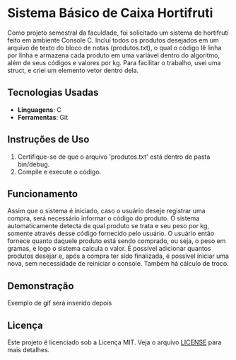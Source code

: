 # Sistema Básico de Caixa Hortifruti
Como projeto semestral da faculdade, foi solicitado um sistema de hortifruti feito em ambiente Console C. Incluí todos os produtos desejados em um arquivo de texto do bloco de notas (produtos.txt), o qual o código lê linha por linha e armazena cada produto em uma variável dentro do algoritmo, além de seus códigos e valores por kg. Para facilitar o trabalho, usei uma struct, e criei um elemento vetor dentro dela.

## Tecnologias Usadas
- **Linguagens**: C
- **Ferramentas**: Git

## Instruções de Uso
1. Certifique-se de que o arquivo 'produtos.txt' está dentro de pasta bin/debug.
2. Compile e execute o código.

## Funcionamento
Assim que o sistema é iniciado, caso o usuário deseje registrar uma compra, será necessário informar o código do produto. O sistema automaticamente detecta de qual produto se trata e seu peso por kg, somente através desse código fornecido pelo usuário. O usuário então fornece quanto daquele produto está sendo comprado, ou seja, o peso em gramas, e logo o sistema calcula o valor. É possível adicionar quantos produtos desejar e, após a compra ter sido finalizada, é possível iniciar uma nova, sem necessidade de reiniciar o console. Também há cálculo de troco.

## Demonstração
Exemplo de gif será inserido depois

## Licença
Este projeto é licenciado sob a Licença MIT. Veja o arquivo [LICENSE](https://github.com/mincostta/sistema-hortifruti/blob/main/LICENSE) para mais detalhes.
